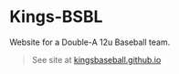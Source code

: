 # Kings-BSBL
Website for a Double-A 12u Baseball team.

>See site at [kingsbaseball.github.io](kingsbaseball.github.io)
